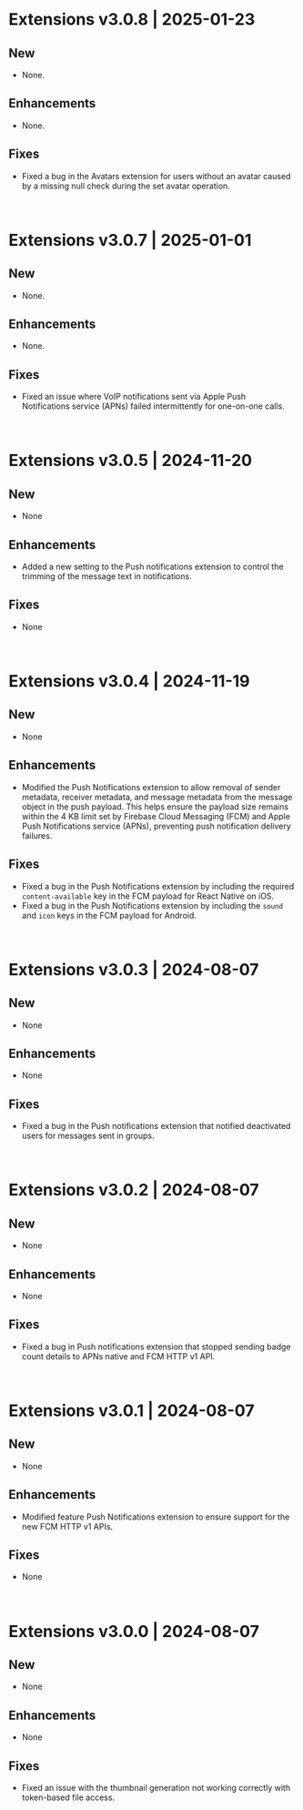 # Extensions v3.0.8 | 2025-01-23
## New

- None.

## Enhancements

- None.

## Fixes

- Fixed a bug in the Avatars extension for users without an avatar caused by a missing null check during the set avatar operation.   
<br/>


# Extensions v3.0.7 | 2025-01-01
## New

- None.

## Enhancements

- None.

## Fixes

- Fixed an issue where VoIP notifications sent via Apple Push Notifications service (APNs) failed intermittently for one-on-one calls.   
<br/>


# Extensions v3.0.5 | 2024-11-20
## New

- None

## Enhancements

- Added a new setting to the Push notifications extension to control the trimming of the message text in notifications.

## Fixes

- None   
<br/>


# Extensions v3.0.4 | 2024-11-19
## New

- None

## Enhancements

- Modified the Push Notifications extension to allow removal of sender metadata, receiver metadata, and message metadata from the message object in the push payload. This helps ensure the payload size remains within the 4 KB limit set by Firebase Cloud Messaging (FCM) and Apple Push Notifications service (APNs), preventing push notification delivery failures.

## Fixes

- Fixed a bug in the Push Notifications extension by including the required `content-available` key in the FCM payload for React Native on iOS.
- Fixed a bug in the Push Notifications extension by including the `sound` and `icon` keys in the FCM payload for Android.   
<br/>


# Extensions v3.0.3 | 2024-08-07
## New

-   None

## Enhancements

-   None

## Fixes

-   Fixed a bug in the Push notifications extension that notified deactivated users for messages sent in groups.   
<br/>


# Extensions v3.0.2 | 2024-08-07
## New

-   None

## Enhancements

-   None

## Fixes

-   Fixed a bug in Push notifications extension that stopped sending badge count details to APNs native and FCM HTTP v1 API.
   
<br/>


# Extensions v3.0.1 | 2024-08-07
## New

-   None

## Enhancements

-   Modified feature Push Notifications extension to ensure support for the new FCM HTTP v1 APIs.

## Fixes

-   None   
<br/>


# Extensions v3.0.0 | 2024-08-07
## New

-   None

## Enhancements

-   None

## Fixes

-   Fixed an issue with the thumbnail generation not working correctly with token-based file access.
   
<br/>